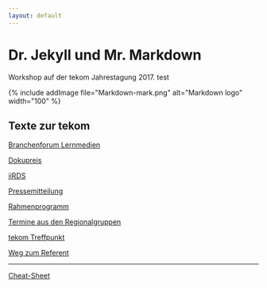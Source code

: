 ```yaml
---
layout: default
---
```


# Dr. Jekyll und Mr. Markdown

Workshop auf der tekom Jahrestagung 2017. test

{% include addImage file="Markdown-mark.png" alt="Markdown logo" width="100" %}

## Texte zur tekom

[Branchenforum Lernmedien](texte_tekom/Branchenforum_Lernmedien.md)

[Dokupreis](texte_tekom/Dokupreis.md)

[iiRDS](texte_tekom/iirds.md)

[Pressemitteilung](texte_tekom/Pressemitteilung.md)

[Rahmenprogramm](texte_tekom/Rahmenprogramm.md)

[Termine aus den Regionalgruppen](texte_tekom/regionalgruppen.md)

[tekom Treffpunkt](texte_tekom/tekom_Treffpunkt.md)

[Weg zum Referent](texte_tekom/Weg_zum_Referent.md)

<!--{% include listCollection collection="doc-stories" %}-->

---
[Cheat-Sheet](/refmaterial/markdown_Cheatsheet.md)

<!--{% include legalNote %}-->
